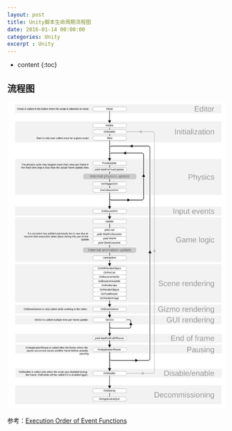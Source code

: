 ```yaml
---
layout: post
title: Unity脚本生命周期流程图
date: 2016-01-14 00:00:00
categories: Unity
excerpt : Unity
---
```


* content
{:toc}

## 流程图

![流程图](/assets/blog-images/monobehaviour_flowchart.svg)

参考：[Execution Order of Event Functions](http://docs.unity3d.com/Manual/ExecutionOrder.html)
